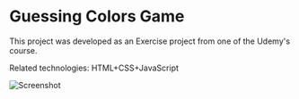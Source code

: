 # Guessing Colors Game

This project was developed as an Exercise project from one of the Udemy's course.

Related technologies:
HTML+CSS+JavaScript


![Screenshot](https://gyazo.com/68615dba653cc9cd6c8c97a430b1163e)
